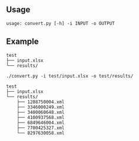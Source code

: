 ## Usage

```
usage: convert.py [-h] -i INPUT -o OUTPUT
```

## Example

```
test
├── input.xlsx
└── results/
```

```
./convert.py -i test/input.xlsx -o test/results/
```


```
test
├── input.xlsx
└── results/
    ├── 1288750004.xml
    ├── 3346000249.xml
    ├── 3400060648.xml
    ├── 4100937568.xml
    ├── 6849646004.xml
    ├── 7700425327.xml
    └── 8297630058.xml


```
